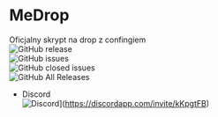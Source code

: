 # MeDrop
Oficjalny skrypt na drop z confingiem<br>
![GitHub release](https://img.shields.io/github/release/Mefuuu/MeDrop.svg?style=for-the-badge)<br>
![GitHub issues](https://img.shields.io/github/issues-raw/Mefuuu/MeDrop.svg?style=for-the-badge)<br>
![GitHub closed issues](https://img.shields.io/github/issues-closed-raw/Mefuuu/MeDrop.svg?style=for-the-badge)<br>
![GitHub All Releases](https://img.shields.io/github/downloads/Mefuuu/MeDrop/total.svg?style=for-the-badge)<br>

* Discord <br>
![Discord](https://img.shields.io/discord/483995085902446615?label=Discord&style=for-the-badge)](https://discordapp.com/invite/kKpgtFB)

